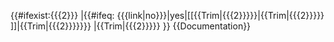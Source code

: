 {{#ifexist:{{{2}}}
|<!-- if parameter 2 exists -->{{#ifeq: {{{link|no}}}|yes|<!-- if use link -->[[{{Trim|{{{2}}}}}|<span title="{{Trim|{{{1}}}}}" class="rt-commentedText" style="display: inline-block; {{#ifeq:{{{dotted|yes}}}|no||border-bottom: 1px dotted; }}">{{Trim|{{{2}}}}}</span>]]|<!-- if no link --><span title="{{Trim|{{{1}}}}}" class="rt-commentedText" style="display: inline-block; {{#ifeq:{{{dotted|yes}}}|no||border-bottom: 1px dotted;}}">{{Trim|{{{2}}}}}</span>}}
|<!-- if parameter 2 does not exist --><span title="{{Trim|{{{1}}}}}" class="rt-commentedText" style="display: inline-block; {{#ifeq:{{{dotted|yes}}}|no||border-bottom: 1px dotted; }}">{{Trim|{{{2}}}}}</span>
}}<noinclude>
{{Documentation}}</noinclude>